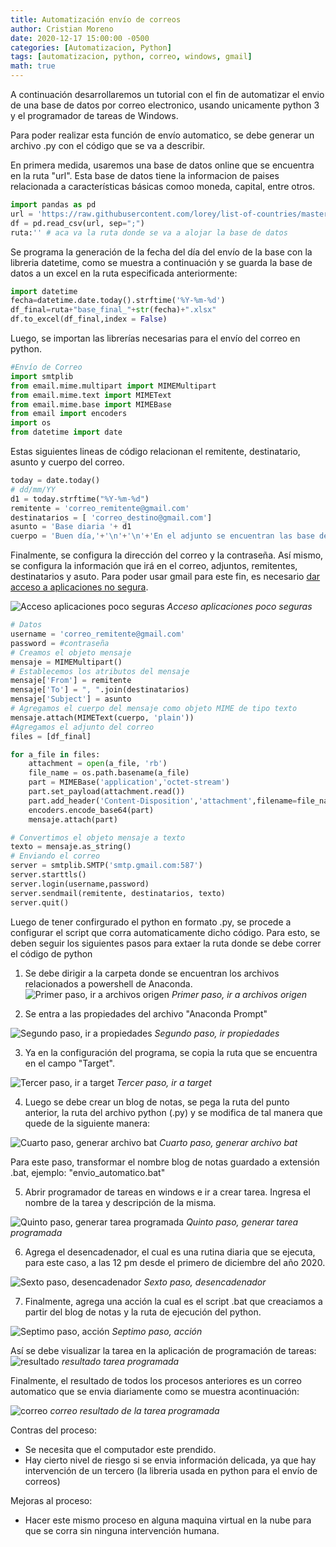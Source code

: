 ```yaml
---
title: Automatización envío de correos 
author: Cristian Moreno
date: 2020-12-17 15:00:00 -0500
categories: [Automatizacion, Python]
tags: [automatizacion, python, correo, windows, gmail]
math: true
---
```


A continuación desarrollaremos un tutorial con el fin de automatizar el envio de una base de datos por correo electronico, usando unicamente python 3 y el programador de tareas de Windows.

Para poder realizar esta función de envío automatico, se debe generar un archivo .py con el código que se va a describir.

En primera medida, usaremos una base de datos online que se encuentra en la ruta "url". Esta base de datos tiene la informacion de paises relacionada a características básicas comoo moneda, capital, entre otros.

```python
import pandas as pd
url = 'https://raw.githubusercontent.com/lorey/list-of-countries/master/csv/countries.csv'
df = pd.read_csv(url, sep=";")
ruta:'' # aca va la ruta donde se va a alojar la base de datos
```
Se programa la generación de la fecha del día del envío de la base con la libreria datetime, como se muestra a continuación y se guarda la base de datos a un excel en la ruta especificada anteriormente:

```python
import datetime
fecha=datetime.date.today().strftime('%Y-%m-%d')
df_final=ruta+"base_final_"+str(fecha)+".xlsx"
df.to_excel(df_final,index = False)
```
Luego, se importan las librerías necesarias para el envío del correo en python.

```python
#Envío de Correo
import smtplib
from email.mime.multipart import MIMEMultipart
from email.mime.text import MIMEText
from email.mime.base import MIMEBase
from email import encoders
import os
from datetime import date
```
Estas siguientes lineas de código relacionan el remitente, destinatario, asunto y cuerpo del correo.

```python
today = date.today()
# dd/mm/YY
d1 = today.strftime("%Y-%m-%d")
remitente = 'correo_remitente@gmail.com'
destinatarios = [ 'correo_destino@gmail.com']
asunto = 'Base diaria '+ d1
cuerpo = 'Buen día,'+'\n'+'\n'+'En el adjunto se encuentran las base del día de hoy.'+'\n'+'\n'+' Quedo atento a tus comentarios.'
```
Finalmente, se configura la dirección del correo y la contraseña. Así mismo, se configura la información que irá en el correo, adjuntos, remitentes, destinatarios y asuto.
Para poder usar gmail para este fin, es necesario [dar acceso a aplicaciones no segura](https://docs.rocketbot.co/?p=1567). 

![Acceso aplicaciones poco seguras](/assets/img/2020-12-14-automatizacion-envio-correos/paso_gmail.PNG)
*Acceso aplicaciones poco seguras*


```python
# Datos
username = 'correo_remitente@gmail.com'
password = #contraseña
# Creamos el objeto mensaje
mensaje = MIMEMultipart()
# Establecemos los atributos del mensaje
mensaje['From'] = remitente
mensaje['To'] = ", ".join(destinatarios)
mensaje['Subject'] = asunto
# Agregamos el cuerpo del mensaje como objeto MIME de tipo texto
mensaje.attach(MIMEText(cuerpo, 'plain'))
#Agregamos el adjunto del correo
files = [df_final]

for a_file in files:
    attachment = open(a_file, 'rb')
    file_name = os.path.basename(a_file)
    part = MIMEBase('application','octet-stream')
    part.set_payload(attachment.read())
    part.add_header('Content-Disposition','attachment',filename=file_name)
    encoders.encode_base64(part)
    mensaje.attach(part)

# Convertimos el objeto mensaje a texto
texto = mensaje.as_string()
# Enviando el correo
server = smtplib.SMTP('smtp.gmail.com:587')
server.starttls()
server.login(username,password)
server.sendmail(remitente, destinatarios, texto)
server.quit()
```
Luego de tener confirgurado el python en formato .py, se procede a configurar el script que corra automaticamente dicho código. Para esto, se deben seguir los siguientes pasos para extaer la ruta donde se debe correr el código de python

1. Se debe dirigir a la carpeta donde se encuentran los archivos relacionados a powershell de Anaconda.
![Primer paso, ir a archivos origen](/assets/img/2020-12-14-automatizacion-envio-correos/paso_1_link_python.png)
*Primer paso, ir a archivos origen*

2. Se entra a las propiedades del archivo "Anaconda Prompt"

![Segundo paso, ir a propiedades](/assets/img/2020-12-14-automatizacion-envio-correos/paso_2_link_python.png)
*Segundo paso, ir propiedades*

3. Ya en la configuración del programa, se copia la ruta que se encuentra en el campo "Target".

![Tercer paso, ir a target](/assets/img/2020-12-14-automatizacion-envio-correos/paso_3_link_python.png)
*Tercer paso, ir a target*

4. Luego se debe crear un blog de notas, se pega la ruta del punto anterior, la ruta del archivo python (.py) y se modifica de tal manera que quede de la siguiente manera:

![Cuarto paso, generar archivo bat](/assets/img/2020-12-14-automatizacion-envio-correos/paso4_bat.PNG)
*Cuarto paso, generar archivo bat*

Para este paso, transformar el nombre blog de notas guardado a extensión .bat, ejemplo: "envio_automatico.bat"
 
5. Abrir programador de tareas en windows e ir a crear tarea. Ingresa el nombre de la tarea y descripción de la misma.

![Quinto paso, generar tarea programada](/assets/img/2020-12-14-automatizacion-envio-correos/paso5_task.PNG)
*Quinto paso, generar tarea programada*

6. Agrega el desencadenador, el cual es una rutina diaria que se ejecuta, para este caso, a las 12 pm desde el primero de diciembre del año 2020.

![Sexto paso, desencadenador](/assets/img/2020-12-14-automatizacion-envio-correos/paso6_desencadenador.PNG)
*Sexto paso, desencadenador*

7. Finalmente, agrega una acción la cual es el script .bat que creaciamos a partir del blog de notas y la ruta de ejecución del python. 

![Septimo paso, acción](/assets/img/2020-12-14-automatizacion-envio-correos/paso7_action.PNG)
*Septimo paso, acción*

Así se debe visualizar la tarea en la aplicación de programación de tareas: 
![resultado](/assets/img/2020-12-14-automatizacion-envio-correos/paso_final.PNG)
*resultado tarea programada*

Finalmente, el resultado de todos los procesos anteriores es un correo automatico que se envia diariamente como se muestra acontinuación:

![correo](/assets/img/2020-12-14-automatizacion-envio-correos/correo.PNG)
*correo resultado de la tarea programada*


Contras del proceso:
- Se necesita que el computador este prendido.
- Hay cierto nivel de riesgo si se envia información delicada, ya que hay intervención de un tercero (la libreria usada en python para el envío de correos)

Mejoras al proceso:
- Hacer este mismo proceso en alguna maquina virtual en la nube para que se corra sin ninguna intervención humana.